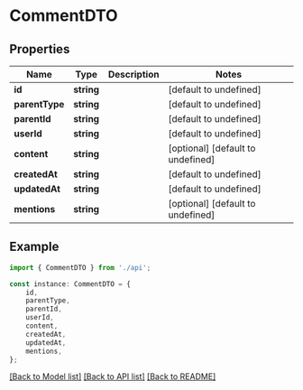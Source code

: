 # CommentDTO


## Properties

Name | Type | Description | Notes
------------ | ------------- | ------------- | -------------
**id** | **string** |  | [default to undefined]
**parentType** | **string** |  | [default to undefined]
**parentId** | **string** |  | [default to undefined]
**userId** | **string** |  | [default to undefined]
**content** | **string** |  | [optional] [default to undefined]
**createdAt** | **string** |  | [default to undefined]
**updatedAt** | **string** |  | [default to undefined]
**mentions** | **string** |  | [optional] [default to undefined]

## Example

```typescript
import { CommentDTO } from './api';

const instance: CommentDTO = {
    id,
    parentType,
    parentId,
    userId,
    content,
    createdAt,
    updatedAt,
    mentions,
};
```

[[Back to Model list]](../README.md#documentation-for-models) [[Back to API list]](../README.md#documentation-for-api-endpoints) [[Back to README]](../README.md)
